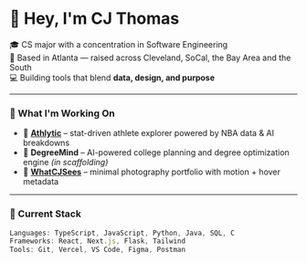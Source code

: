 # 👋 Hey, I'm CJ Thomas

🎓 CS major with a concentration in Software Engineering  
📍 Based in Atlanta — raised across Cleveland, SoCal, the Bay Area and the South  
💻 Building tools that blend **data, design, and purpose**  

---

### 💼 What I'm Working On

- 🚧 **[Athlytic](https://github.com/cedricsthomasjr/athlytics)** – stat-driven athlete explorer powered by NBA data & AI breakdowns  
- 🧠 **DegreeMind** – AI-powered college planning and degree optimization engine *(in scaffolding)*  
- 📸 **[WhatCJSees](https://whatcjsees.vercel.app/)** – minimal photography portfolio with motion + hover metadata

---

### 🚀 Current Stack

```js
Languages: TypeScript, JavaScript, Python, Java, SQL, C  
Frameworks: React, Next.js, Flask, Tailwind  
Tools: Git, Vercel, VS Code, Figma, Postman  
